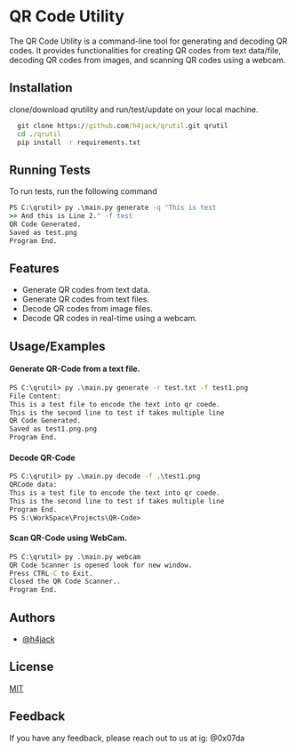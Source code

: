# QR Code Utility

The QR Code Utility is a command-line tool for generating and decoding QR codes. It provides functionalities for creating QR codes from text data/file, decoding QR codes from images, and scanning QR codes using a webcam.






## Installation

clone/download qrutility and run/test/update on your local machine.

```cmd
  git clone https://github.com/h4jack/qrutil.git qrutil
  cd ./qrutil
  pip install -r requirements.txt
```
## Running Tests

To run tests, run the following command

```cmd
PS C:\qrutil> py .\main.py generate -q "This is test 
>> And this is Line 2." -f test
QR Code Generated.
Saved as test.png
Program End.
```
## Features

- Generate QR codes from text data.
- Generate QR codes from text files.
- Decode QR codes from image files.
- Decode QR codes in real-time using a webcam.

## Usage/Examples


#### Generate QR-Code from a text file.
```cmd
PS C:\qrutil> py .\main.py generate -r test.txt -f test1.png
File Content:
This is a test file to encode the text into qr coede.
This is the second line to test if takes multiple line
QR Code Generated.
Saved as test1.png.png
Program End.
```

#### Decode QR-Code 
```cmd
PS C:\qrutil> py .\main.py decode -f .\test1.png    
QRCode data:
This is a test file to encode the text into qr coede.
This is the second line to test if takes multiple line
Program End.
PS S:\WorkSpace\Projects\QR-Code> 
```

#### Scan QR-Code using WebCam.
```cmd
PS C:\qrutil> py .\main.py webcam       
QR Code Scanner is opened look for new window.
Press CTRL-C to Exit.
Closed the QR Code Scanner..
Program End.
```
## Authors

- [@h4jack](https://www.github.com/h4jack)


## License

[MIT](https://github.com/h4jack/qrutil/blob/main/LICENSE/)


## Feedback

If you have any feedback, please reach out to us at ig: @0x07da